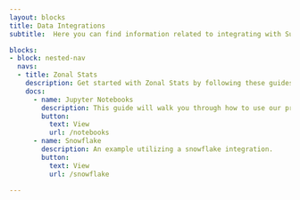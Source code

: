 ```yaml
---
layout: blocks
title: Data Integrations
subtitle:  Here you can find information related to integrating with Sust Global's data.

blocks:
- block: nested-nav
  navs:
  - title: Zonal Stats
    description: Get started with Zonal Stats by following these guides!
    docs:
      - name: Jupyter Notebooks
        description: This guide will walk you through how to use our provided Jupyter Notebooks.
        button:
          text: View
          url: /notebooks      
      - name: Snowflake
        description: An example utilizing a snowflake integration.
        button:
          text: View
          url: /snowflake

---
```

